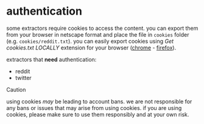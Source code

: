 # authentication
some extractors require cookies to access the content. you can export them from your browser in netscape format and place the file in `cookies` folder (e.g. `cookies/reddit.txt`). you can easily export cookies using _Get cookies.txt LOCALLY_ extension for your browser ([chrome](https://chrome.google.com/webstore/detail/get-cookies-txt-locally/nhdogjmejiglipccpnnnanhbledajbpd) - [firefox](https://addons.mozilla.org/en-US/firefox/addon/get-cookies-txt-locally/)).

extractors that **need** authentication:
- reddit
- twitter

> [!CAUTION]
> using cookies _may_ be leading to account bans. we are not responsible for any bans or issues that may arise from using cookies. if you are using cookies, please make sure to use them responsibly and at your own risk.
